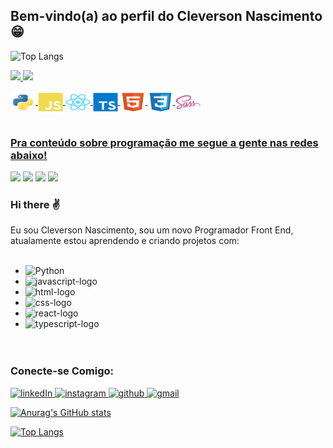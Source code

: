 ## Bem-vindo(a) ao perfil do Cleverson Nascimento 😁
![Top Langs](https://github-readme-stats.vercel.app/api/top-langs/?username=anuraghazra&hide_progress=true)

 <div>
   <a href="https://github.com/Cleverson461">
   <img height="180em" src="https://github-readme-stats.vercel.app/api?username=Cleverson461&show_icons=true&theme=tokyonight&include_all_commits=true&count_private=true"/>
   <img height="180em" src="https://github-readme-stats.vercel.app/api/top-langs/?username=Cleverson461&layout=compact&langs_count=6&theme=tokyonight"/>
</div>
    
<div style="display: inline_block"><br>
  <img align="center" alt="Rafa-Python" height="30" width="40" src="https://raw.githubusercontent.com/devicons/devicon/master/icons/python/python-original.svg">
  <img align="center" alt="Js" height="30" width="40" src="https://raw.githubusercontent.com/devicons/devicon/master/icons/javascript/javascript-plain.svg">
  <img align="center" alt="HTML" height="30" width="40" src="https://raw.githubusercontent.com/devicons/devicon/master/icons/react/react-original.svg">
  <img align="center" alt="HTML" height="30" width="40" src="https://raw.githubusercontent.com/devicons/devicon/master/icons/typescript/typescript-original.svg">
  <img align="center" alt="HTML" height="30" width="40" src="https://raw.githubusercontent.com/devicons/devicon/master/icons/html5/html5-original.svg">
  <img align="center" alt="CSS" height="30" width="40" src="https://raw.githubusercontent.com/devicons/devicon/master/icons/css3/css3-original.svg">
  <img align="center" alt="CSS" height="30" width="40" src="https://raw.githubusercontent.com/devicons/devicon/master/icons/sass/sass-original.svg">
</div>
 
<br>
 
### Pra conteúdo sobre programação me segue a gente nas redes abaixo!
 
<div> 
  
  <a href="https://www.instagram.com/cleversonnasciment/" target="_blank"><img src="https://img.shields.io/badge/-Instagram-%23E4405F?style=for-the-badge&logo=instagram&logoColor=white" target="_blank"></a>
 <a href="https://discord.gg/cleverson461" target="_blank"><img src="https://img.shields.io/badge/Discord-7289DA?style=for-the-badge&logo=discord&logoColor=white" target="_blank"></a> 
  <a href = "mailton:cleverson461@gmail.com"><img src="https://img.shields.io/badge/-Gmail-%23333?style=for-the-badge&logo=gmail&logoColor=white" target="_blank"></a>
  <a href="https://https://www.linkedin.com/in/cleverson-nascimento/" target="_blank"><img src="https://img.shields.io/badge/-LinkedIn-%230077B5?style=for-the-badge&logo=linkedin&logoColor=white" target="_blank"></a>
</div>

### Hi there  :v:

Eu sou Cleverson Nascimento, sou um novo Programador Front End, atualamente estou aprendendo e criando projetos com:
<br><br>

  - ![Python](https://img.shields.io/badge/python-3670A0?style=for-the-badge&logo=python&logoColor=ffdd54)
  - <img src="https://img.shields.io/badge/JavaScript-323330?style=for-the-badge&logo=javascript&logoColor=F7DF1E" alt="javascript-logo" />
  - <img src="https://img.shields.io/badge/HTML5-E34F26?style=for-the-badge&logo=html5&logoColor=white" alt="html-logo" />
  - <img src="https://img.shields.io/badge/CSS3-1572B6?style=for-the-badge&logo=css3&logoColor=white" alt="css-logo" />
  - <img src="https://img.shields.io/badge/React-20232A?style=for-the-badge&logo=react&logoColor=61DAFB" alt="react-logo" />
  - <img src="https://img.shields.io/badge/Typescript-20232A?style=for-the-badge&logo=typescript&logoColor=61DAFB" alt="typescript-logo" /> <br><br><br>


### Conecte-se Comigo:

<p>
  <a href="https://www.linkedin.com/in/cleverson-nascimento/">
  <img src="https://img.shields.io/badge/LinkedIn-0077B5?style=for-the-badge&logo=linkedin&logoColor=white" alt="linkedIn" />
  </a>
  <a href="https://www.instagram.com/cleversonnasciment/">
  <img src="https://img.shields.io/badge/Instagram-E4405F?style=for-the-badge&logo=instagram&logoColor=white" alt="instagram" />
  </a>
  <a href="https://github.com/Cleverson461">
  <img src="https://img.shields.io/badge/GitHub-100000?style=for-the-badge&logo=github&logoColor=white" alt="github" />
  </a> 
  <a href="mailton:cleverson461@gmail.com">
  <img src="https://img.shields.io/badge/Gmail-D14836?style=for-the-badge&logo=gmail&logoColor=white" alt="gmail" />
  </a> 



  [![Anurag's GitHub stats](https://github-readme-stats.vercel.app/api?username=Cleverson461)](https://github.com/anuraghazra/github-readme-stats)
  
  [![Top Langs](https://github-readme-stats.vercel.app/api/top-langs/?username=Cleverson461)](https://github.com/anuraghazra/github-readme-stats)
  
  
